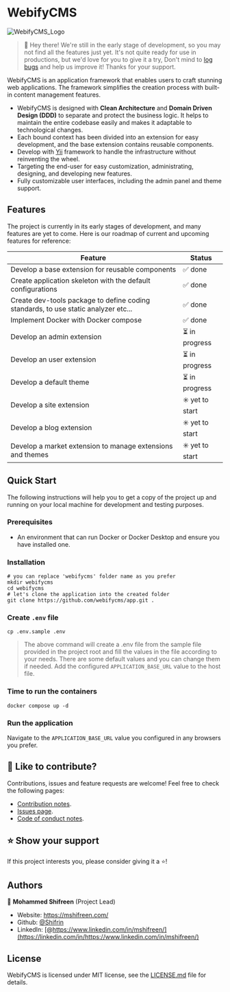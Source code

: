 # WebifyCMS

![WebifyCMS_Logo](https://github.com/webifycms/app/assets/7717399/25fbf644-c5bd-47a8-a03d-526e9e984e99)

> 👋 Hey there! We're still in the early stage of development, so you may not find all the features just yet. It's not quite ready for use in productions, but we'd love for you to give it a try, Don't mind to [log bugs](https://github.com/webifycms/app/issues) and help us improve it! Thanks for your support.

WebifyCMS is an application framework that enables users to craft stunning web applications. The framework simplifies the creation process with built-in content management features.

* WebifyCMS is designed with **Clean Architecture** and **Domain Driven Design (DDD)** to separate and protect the business logic. It helps to maintain the entire codebase easily and makes it adaptable to technological changes.
* Each bound context has been divided into an extension for easy development, and the base extension contains reusable components.
* Develop with [Yii](https://www.yiiframework.com/) framework to handle the infrastructure without reinventing the wheel.
* Targeting the end-user for easy customization, administrating, designing, and developing new features.
* Fully customizable user interfaces, including the admin panel and theme support.

## Features

The project is currently in its early stages of development, and many features are yet to come. Here is our roadmap of current and upcoming features for reference:

| Feature | Status |
| --- | --- |
| Develop a base extension for reusable components | ✅ done |
| Create application skeleton with the default configurations | ✅ done |
| Create dev-tools package to define coding standards, to use static analyzer etc... | ✅ done |
| Implement Docker with Docker compose | ✅ done |
| Develop an admin extension | ⏳ in progress |
| Develop an user extension | ⏳ in progress |
| Develop a default theme | ⏳ in progress |
| Develop a site extension | ✳️ yet to start |
| Develop a blog extension | ✳️ yet to start |
| Develop a market extension to manage extensions and themes | ✳️ yet to start |

## Quick Start

The following instructions will help you to get a copy of the project up and running on your local machine for development and testing purposes.

### Prerequisites

* An environment that can run Docker or Docker Desktop and ensure you have installed one.

### Installation

```console
# you can replace 'webifycms' folder name as you prefer
mkdir webifycms
cd webifycms
# let's clone the application into the created folder
git clone https://github.com/webifycms/app.git .
```

### Create `.env` file

```console
cp .env.sample .env
```

> The above command will create a .env file from the sample file provided in the project root and fill the values in the file according to your needs. There are some default values and you can change them if needed. Add the configured `APPLICATION_BASE_URL` value to the host file.

### Time to run the containers

```console
docker compose up -d
```

### Run the application

Navigate to the `APPLICATION_BASE_URL` value you configured in any browsers you prefer.

## 🤝 Like to contribute?

Contributions, issues and feature requests are welcome! Feel free to check the following pages:

* [Contribution notes](https://github.com/webifycms/app/blob/main/CONTRIBUTING.md).
* [Issues page](https://github.com/webifycms/app/issues).
* [Code of conduct notes](https://github.com/webifycms/app/blob/main/CODE_OF_CONDUCT.md).

## ⭐️ Show your support

If this project interests you, please consider giving it a ⭐️!

## Authors

👤 **Mohammed Shifreen** (Project Lead)

* Website: <https://mshifreen.com/>
* Github: [@Shifrin](https://github.com/Shifrin)
* LinkedIn: [@https://www.linkedin.com/in/mshifreen/](https://linkedin.com/in/https://www.linkedin.com/in/mshifreen/)

## License

WebifyCMS is licensed under MIT license, see the [LICENSE.md](https://github.com/webifycms/app/blob/main/LICENSE.md) file for details.
